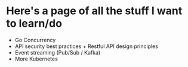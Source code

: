 # Here's a page of all the stuff I want to learn/do

- Go Concurrency
- API security best practices + Restful API design principles
- Event streaming (Pub/Sub / Kafka)
- More Kubernetes
